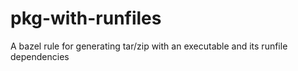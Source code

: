 # pkg-with-runfiles
A bazel rule for generating tar/zip with an executable and its runfile dependencies
